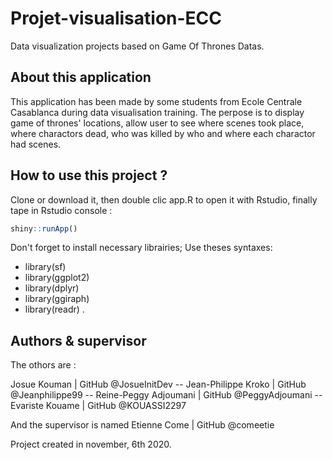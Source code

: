 # Projet-visualisation-ECC
Data visualization projects based on Game Of Thrones Datas.

## About this application
This application has been made by some students from Ecole Centrale Casablanca during data visualisation training. The perpose is to display game of thrones' locations, allow user to see where scenes took place, where charactors dead, who was killed by who and where each charactor had scenes.

## How to use this project ?
Clone or download it, then double clic app.R to open it with Rstudio, finally tape in Rstudio console :

```R
shiny::runApp()
```

Don't forget to install necessary librairies; Use theses syntaxes:
- library(sf)
- library(ggplot2)
- library(dplyr)
- library(ggiraph)
- library(readr) .

## Authors & supervisor
The othors are :

Josue Kouman | GitHub @JosueInitDev -- Jean-Philippe Kroko | GitHub @Jeanphilippe99 -- Reine-Peggy Adjoumani | GitHub @PeggyAdjoumani -- Evariste Kouame | GitHub @KOUASSI2297

And the supervisor is named Etienne Come | GitHub @comeetie

Project created in november, 6th 2020.

